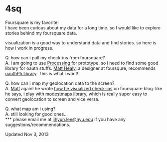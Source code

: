 4sq
===

Foursquare is my favorite!<br/> 
I have been curious about my data for a long time. so I would like to explore stories behind my foursquare data.

visualization is a good way to understand data and find stories. so here is how i work in progress.


Q. how can i pull my check-ins from foursquare?<br/>
A. i am going to use <a href="http://processing.org/" target="_blank">Processing</a> for prototype. so i need to find some good library for oauth stuffs. <a href="https://twitter.com/lankybutmacho/status/396772891993583616" target="_blank">Matt Healy</a>, a designer at foursqure, recommends <a href="http://nytlabs.com/oauthp5/" target="_blank">oauthP5 library</a>. This is what i want!

Q. how can i map my geolocation data to the screen?<br/>
A. <a href="http://matthewhealy.net/" target="_blank">Matt</a> again! he wrote <a href="http://engineering.foursquare.com/2011/09/26/behind-the-scenes-of-our-week-of-check-ins-visualization/" target="_blank">how he visualized check-ins</a> on foursquare blog. like he says, i play with <a href="https://github.com/RandomEtc/modestmaps-processing" target="_blank">modestmaps library</a>, which is really super easy to convert geolocation to screen and vice versa.

Q. what map am i using?<br/>
A. still looking for good ones...<br/>
*** please email me at jihyun.lee@nyu.edu if you have any suggestions/recommendations.


Updated Nov 3, 2013
